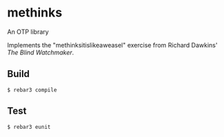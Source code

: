methinks
=====

An OTP library

Implements the "methinksitislikeaweasel" exercise from Richard Dawkins'
_The Blind Watchmaker_.

Build
-----

    $ rebar3 compile

Test
-----

    $ rebar3 eunit
